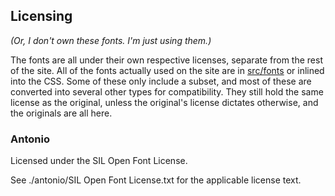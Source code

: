 ## Licensing

*(Or, I don't own these fonts. I'm just using them.)*

The fonts are all under their own respective licenses, separate from the rest of the site. All of the fonts actually used on the site are in [src/fonts](../src/fonts) or inlined into the CSS. Some of these only include a subset, and most of these are converted into several other types for compatibility. They still hold the same license as the original, unless the original's license dictates otherwise, and the originals are all here.

### Antonio

Licensed under the SIL Open Font License.

See ./antonio/SIL Open Font License.txt for the applicable license text.
